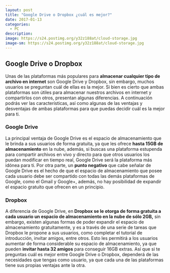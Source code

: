 ```yaml
---
layout: post
title: "Google Drive o Dropbox ¿cuál es mejor?"
date: 2017-01-13
categories:
  - PC
description: 
image: https://s24.postimg.org/y32z188at/cloud-storage.jpg
image-sm: https://s24.postimg.org/y32z188at/cloud-storage.jpg
---
```

<h2>Google Drive o Dropbox</h2>
Unas de las plataformas más populares para <strong>almacenar cualquier tipo de archivo en internet</strong> son Google Drive y Dropbox, sin embargo, muchos usuarios se preguntan cuál de ellas es la mejor. Si bien es cierto que ambas plataformas son útiles para almacenar nuestros archivos en internet y compartirlos con otros, presentan algunas diferencias.
A continuación podrás ver las características, así como algunas de las ventajas y desventajas de ambas plataformas para que puedas decidir cuál es la mejor para ti. 
<h3>Google Drive</h3>
La principal ventaja de Google Drive es el espacio de almacenamiento que le brinda a sus usuarios de forma gratuita, ya que les ofrece <strong>hasta 15GB de almacenamiento</strong> en la nube, además, si buscas una plataforma estupenda para compartir archivos en vivo y directo para que otros usuarios los puedan modificar en tiempo real, Google Drive será la plataforma más idónea para ti.
Por otra parte, un <strong>punto negativo</strong> que cabe señalar de Google Drive es el hecho de que el espacio de almacenamiento que posee cada usuario debe ser compartido con todas las demás plataformas de Google, como el Gmail y Google+, además, no hay posibilidad de expandir el espacio gratuito que ofrecen en un principio.
<h3>Dropbox</h3>
A diferencia de Google Drive, en<strong> Dropbox se le otorga de forma gratuita a cada usuario un espacio de almacenamiento en la nube de sólo 2GB,</strong> sin embargo, existen algunas formas de poder expandir el espacio de almacenamiento gratuitamente, y es a través de una serie de tareas que Dropbox le propone a sus usuarios, como completar el tutorial de introducción, invitar amigos, entre otros.
Esto les permitirá a los usuarios aumentar de forma considerable su espacio de almacenamiento, ya que pueden <strong>invitar hasta 32 amigos</strong> para conseguir 16GB extras.
Así que si te preguntas cuál es mejor entre Google Drive o Dropbox, dependerá de las necesidades que tengas como usuario, ya que cada una de las plataformas tiene sus propias ventajas ante la otra.

